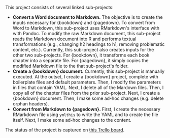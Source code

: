 This project consists of several linked sub-projects:

- **Convert a Word document to Markdown.** The objective is to create the inputs necessary for {bookdown} and {pagedown}. To convert from Word to Markdown, this sub-project uses RMarkdown's interface with with Pandoc. To modify the raw Markdown document, this sub-project reads the Markdown document into R and performs textual transformations (e.g., changing h2 headings to h1, removing problematic content, etc.). Currently, this sub-project also creates inputs for the other two sub-projects. For {bookdown}, it transforms each book chapter into a separate file. For {pagedown}, it simply copies the modified Markdown file to the that sub-project's folder.
- **Create a {bookdown} document.** Currently, this sub-project is manually executed. At the outset, I create a {bookdown} project, complete with boilerplate files and default parameters. Then, I modify the parameters in files that contain YAML. Next, I delete all of the Mardown files. Then, I copy all of the chapter files from the prior sub-project. Next, I create a {bookdown} document. Then, I make some ad-hoc changes (e.g. delete orphan headers).
- **Convert from Markdown to {pagedown}.** First, I create the necessary RMarkdown file using `ymlthis` to write the YAML and to create the file itself. Next, I make some ad-hoc changes to the content.

The status of the project is captured on [this Trello board](https://trello.com/b/GTcFlIEp/prototyping-lsms-ebook).

